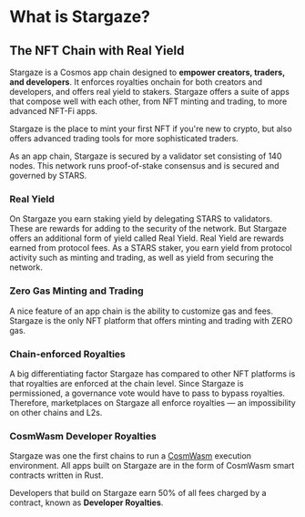 # What is Stargaze?

## The NFT Chain with Real Yield

Stargaze is a Cosmos app chain designed to **empower creators, traders, and developers**. It enforces royalties onchain for both creators and developers, and offers real yield to stakers. Stargaze offers a suite of apps that compose well with each other, from NFT minting and trading, to more advanced NFT-Fi apps.

Stargaze is the place to mint your first NFT if you're new to crypto, but also offers advanced trading tools for more sophisticated traders.

As an app chain, Stargaze is secured by a validator set consisting of 140 nodes. This network runs proof-of-stake consensus and is secured and governed by STARS.

### Real Yield

On Stargaze you earn staking yield by delegating STARS to validators. These are rewards for adding to the security of the network. But Stargaze offers an additional form of yield called Real Yield. Real Yield are rewards earned from protocol fees. As a STARS staker, you earn yield from protocol activity such as minting and trading, as well as yield from securing the network.

### Zero Gas Minting and Trading

A nice feature of an app chain is the ability to customize gas and fees. Stargaze is the only NFT platform that offers minting and trading with ZERO gas.&#x20;

### Chain-enforced Royalties

A big differentiating factor Stargaze has compared to other NFT platforms is that royalties are enforced at the chain level. Since Stargaze is permissioned, a governance vote would have to pass to bypass royalties. Therefore, marketplaces on Stargaze all enforce royalties — an impossibility on other chains and L2s.

### CosmWasm Developer Royalties

Stargaze was one the first chains to run a [CosmWasm](https://cosmwasm.com/) execution environment. All apps built on Stargaze are in the form of CosmWasm smart contracts written in Rust.

Developers that build on Stargaze earn 50% of all fees charged by a contract, known as **Developer Royalties**.
